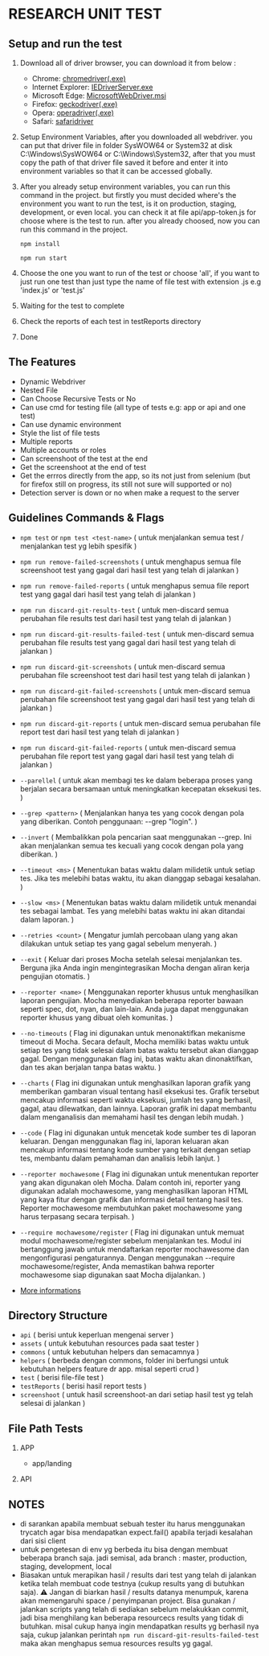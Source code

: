 # RESEARCH UNIT TEST

## Setup and run the test
1. Download all of driver browser, you can download it from below :
    - Chrome: [chromedriver(.exe)](http://chromedriver.storage.googleapis.com/index.html)
    - Internet Explorer: [IEDriverServer.exe](https://www.selenium.dev/downloads)
    - Microsoft Edge: [MicrosoftWebDriver.msi](http://go.microsoft.com/fwlink/?LinkId=619687)
    - Firefox: [geckodriver(.exe)](https://github.com/mozilla/geckodriver/releases)
    - Opera: [operadriver(.exe)](https://github.com/operasoftware/operachromiumdriver/releases)
    - Safari: [safaridriver](https://developer.apple.com/library/prerelease/content/releasenotes/General/WhatsNewInSafari/Articles/Safari_10_0.html#//apple_ref/doc/uid/TP40014305-CH11-DontLinkElementID_28)

2. Setup Environment Variables, after you downloaded all webdriver. you can put that driver file in folder SysWOW64 or System32 at disk C:\Windows\SysWOW64 or C:\Windows\System32,
after that you must copy the path of that driver file saved it before and enter it into environment variables so that it can be accessed globally.

3. After you already setup environment variables, you can run this command in the project. but firstly you must decided where's the environment you want to run the test, is it on production, staging, development, or even local. you can check it at file api/app-token.js for choose where is the test to run. after you already choosed, now you can run this command in the project.

    ```
    npm install
    ```

    ```
    npm run start
    ```

4. Choose the one you want to run of the test or choose 'all', if you want to just run one test than just type the name of file test with extension .js e.g 'index.js' or 'test.js'
5. Waiting for the test to complete
6. Check the reports of each test in testReports directory 
7. Done

## The Features
- Dynamic Webdriver
- Nested File
- Can Choose Recursive Tests or No
- Can use cmd for testing file (all type of tests e.g: app or api and one test)
- Can use dynamic environment
- Style the list of file tests
- Multiple reports 
- Multiple accounts or roles
- Can screenshoot of the test at the end
- Get the screenshoot at the end of test
- Get the errros directly from the app, so its not just from selenium (but for firefox still on progress, its still not sure will supported or no)
- Detection server is down or no when make a request to the server

## Guidelines Commands & Flags
- `npm test` or `npm test <test-name>` ( untuk menjalankan semua test / menjalankan test yg lebih spesifik )
- `npm run remove-failed-screenshots` ( untuk menghapus semua file screenshoot test yang gagal dari hasil test yang telah di jalankan )
- `npm run remove-failed-reports` ( untuk menghapus semua file report test yang gagal dari hasil test yang telah di jalankan )
- `npm run discard-git-results-test` ( untuk men-discard semua perubahan file results test dari hasil test yang telah di jalankan )
- `npm run discard-git-results-failed-test` ( untuk men-discard semua perubahan file results test yang gagal dari hasil test yang telah di jalankan )
- `npm run discard-git-screenshots` ( untuk men-discard semua perubahan file screenshoot test dari hasil test yang telah di jalankan )
- `npm run discard-git-failed-screenshots` ( untuk men-discard semua perubahan file screenshoot test yang gagal dari hasil test yang telah di jalankan )
- `npm run discard-git-reports` ( untuk men-discard semua perubahan file report test dari hasil test yang telah di jalankan )
- `npm run discard-git-failed-reports` ( untuk men-discard semua perubahan file report test yang gagal dari hasil test yang telah di jalankan )
- `--parellel` ( untuk akan membagi tes ke dalam beberapa proses yang berjalan secara bersamaan untuk meningkatkan kecepatan eksekusi tes. )
- `--grep <pattern>` ( Menjalankan hanya tes yang cocok dengan pola yang diberikan. Contoh penggunaan: --grep "login". )
- `--invert` ( Membalikkan pola pencarian saat menggunakan --grep. Ini akan menjalankan semua tes kecuali yang cocok dengan pola yang diberikan. )
- `--timeout <ms>` ( Menentukan batas waktu dalam milidetik untuk setiap tes. Jika tes melebihi batas waktu, itu akan dianggap sebagai kesalahan. )
- `--slow <ms>` ( Menentukan batas waktu dalam milidetik untuk menandai tes sebagai lambat. Tes yang melebihi batas waktu ini akan ditandai dalam laporan. )
- `--retries <count>` ( Mengatur jumlah percobaan ulang yang akan dilakukan untuk setiap tes yang gagal sebelum menyerah. )
- `--exit` ( Keluar dari proses Mocha setelah selesai menjalankan tes. Berguna jika Anda ingin mengintegrasikan Mocha dengan aliran kerja pengujian otomatis. )
- `--reporter <name>` ( Menggunakan reporter khusus untuk menghasilkan laporan pengujian. Mocha menyediakan beberapa reporter bawaan seperti spec, dot, nyan, dan lain-lain. Anda juga dapat menggunakan reporter khusus yang dibuat oleh komunitas. )
- `--no-timeouts` ( Flag ini digunakan untuk menonaktifkan mekanisme timeout di Mocha. Secara default, Mocha memiliki batas waktu untuk setiap tes yang tidak selesai dalam batas waktu tersebut akan dianggap gagal. Dengan menggunakan flag ini, batas waktu akan dinonaktifkan, dan tes akan berjalan tanpa batas waktu. )
- `--charts` ( Flag ini digunakan untuk menghasilkan laporan grafik yang memberikan gambaran visual tentang hasil eksekusi tes. Grafik tersebut mencakup informasi seperti waktu eksekusi, jumlah tes yang berhasil, gagal, atau dilewatkan, dan lainnya. Laporan grafik ini dapat membantu dalam menganalisis dan memahami hasil tes dengan lebih mudah. )
- `--code` ( Flag ini digunakan untuk mencetak kode sumber tes di laporan keluaran. Dengan menggunakan flag ini, laporan keluaran akan mencakup informasi tentang kode sumber yang terkait dengan setiap tes, membantu dalam pemahaman dan analisis lebih lanjut. )
- `--reporter mochawesome` ( Flag ini digunakan untuk menentukan reporter yang akan digunakan oleh Mocha. Dalam contoh ini, reporter yang digunakan adalah mochawesome, yang menghasilkan laporan HTML yang kaya fitur dengan grafik dan informasi detail tentang hasil tes. Reporter mochawesome membutuhkan paket mochawesome yang harus terpasang secara terpisah. )
- `--require mochawesome/register` ( Flag ini digunakan untuk memuat modul mochawesome/register sebelum menjalankan tes. Modul ini bertanggung jawab untuk mendaftarkan reporter mochawesome dan mengonfigurasi pengaturannya. Dengan menggunakan --require mochawesome/register, Anda memastikan bahwa reporter mochawesome siap digunakan saat Mocha dijalankan. )

- [More informations](https://mochajs.org/#features)

## Directory Structure
- `api` ( berisi untuk keperluan mengenai server )
- `assets` ( untuk kebutuhan resources pada saat tester )
- `commons` ( untuk kebutuhan helpers dan semacamnya )
- `helpers` ( berbeda dengan commons, folder ini berfungsi untuk kebutuhan helpers feature dr app. misal seperti crud )
- `test` ( berisi file-file test )
- `testReports` ( berisi hasil report tests )
- `screenshoot` ( untuk hasil screenshoot-an dari setiap hasil test yg telah selesai di jalankan )

## File Path Tests
1. APP
   - app/landing

2. API

## NOTES
- di sarankan apabila membuat sebuah tester itu harus menggunakan trycatch agar bisa mendapatkan expect.fail() apabila terjadi kesalahan dari sisi client
- untuk pengetesan di env yg berbeda itu bisa dengan membuat beberapa branch saja. jadi semisal, ada branch : master, production, staging, development, local
- Biasakan untuk merapikan hasil / results dari test yang telah di jalankan ketika telah membuat code testnya (cukup results yang di butuhkan saja). ⚠  Jangan di biarkan hasil / results datanya menumpuk, karena akan memengaruhi space / penyimpanan project. Bisa gunakan / jalankan scripts yang telah di sediakan sebelum melakukkan commit, jadi bisa menghilang kan beberapa resourcecs results yang tidak di butuhkan. misal cukup hanya ingin mendapatkan results yg berhasil nya saja, cukup jalankan perintah `npm run discard-git-results-failed-test` maka akan menghapus semua resources results yg gagal.  
